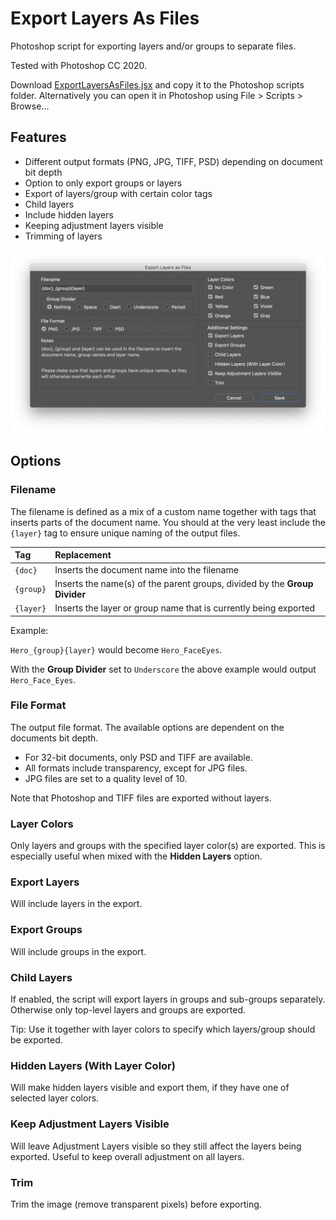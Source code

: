# Export Layers As Files

Photoshop script for exporting layers and/or groups to separate files.

Tested with Photoshop CC 2020.

Download [ExportLayersAsFiles.jsx](https://raw.githubusercontent.com/mortenblaa/photoshop-scripts/master/ExportLayersAsFiles/ExportLayersAsFiles.jsx) and copy it to the Photoshop scripts folder. Alternatively you can open it in Photoshop using File > Scripts > Browse...

## Features

- Different output formats (PNG, JPG, TIFF, PSD) depending on document bit depth
- Option to only export groups or layers
- Export of layers/group with certain color tags
- Child layers
- Include hidden layers
- Keeping adjustment layers visible
- Trimming of layers

![](ScriptUI.png)

## Options

### Filename

The filename is defined as a mix of a custom name together with tags that inserts parts of the document name. You should at the very least include the `{layer}` tag to ensure unique naming of the output files.

| Tag | Replacement |
| :--- | :--- |
| `{doc}` | Inserts the document name into the filename |
| `{group}` | Inserts the name(s) of the parent groups, divided by the **Group Divider** |
| `{layer}` | Inserts the layer or group name that is currently being exported |

Example: 

`Hero_{group}{layer}` would become `Hero_FaceEyes`.

With the **Group Divider** set to `Underscore` the above example would output `Hero_Face_Eyes`.

### File Format

The output file format. The available options are dependent on the documents bit depth.

- For 32-bit documents, only PSD and TIFF are available.
- All formats include transparency, except for JPG files.
- JPG files are set to a quality level of 10.

Note that Photoshop and TIFF files are exported without layers.

### Layer Colors

Only layers and groups with the specified layer color(s) are exported. This is especially useful when mixed with the **Hidden Layers** option.

### Export Layers

Will include layers in the export.

### Export Groups

Will include groups in the export.

### Child Layers

If enabled, the script will export layers in groups and sub-groups separately. Otherwise only top-level layers and groups are exported.

Tip: Use it together with layer colors to specify which layers/group should be exported.

### Hidden Layers (With Layer Color)

Will make hidden layers visible and export them, if they have one of selected layer colors.

### Keep Adjustment Layers Visible

Will leave Adjustment Layers visible so they still affect the layers being exported. Useful to keep overall adjustment on all layers.

### Trim

Trim the image (remove transparent pixels) before exporting.
